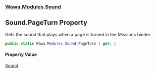 ### [Wawa.Modules](Wawa.Modules.md 'Wawa.Modules').[Sound](Sound.md 'Wawa.Modules.Sound')

## Sound.PageTurn Property

Gets the sound that plays when a page is turned in the Missions binder.

```csharp
public static Wawa.Modules.Sound PageTurn { get; }
```

#### Property Value
[Sound](Sound.md 'Wawa.Modules.Sound')